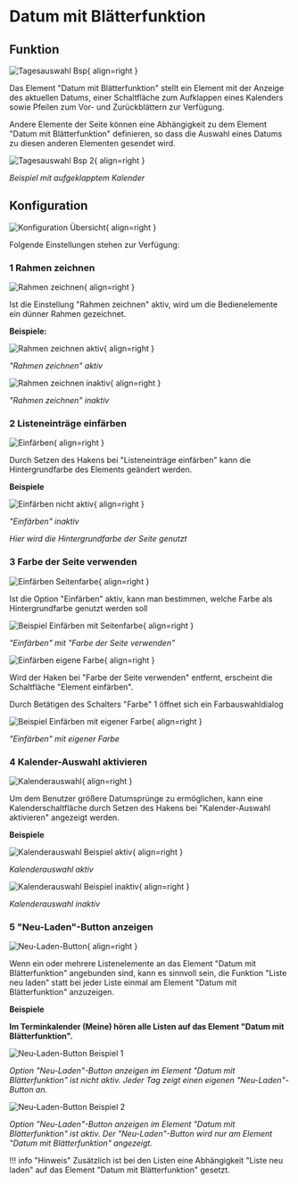 # Datum mit Blätterfunktion

## Funktion

![Tagesauswahl Bsp](./tagesauswahl-bsp.png#small){ align=right }

Das Element "Datum mit Blätterfunktion" stellt ein Element mit der Anzeige des aktuellen Datums, einer Schaltfläche zum Aufklappen eines Kalenders sowie Pfeilen zum Vor- und Zurückblättern zur Verfügung.

Andere Elemente der Seite können eine Abhängigkeit zu dem Element "Datum mit Blätterfunktion" definieren, so dass die Auswahl eines Datums zu diesen anderen Elementen gesendet wird.

<div class="clear"></div>

![Tagesauswahl Bsp 2](./tagesauswahl-bsp-2.png#small){ align=right }

*Beispiel mit aufgeklapptem Kalender*

<div class="clear"></div>

## Konfiguration

![Konfiguration Übersicht](./einstellungen-uebersicht.png#small){ align=right }

Folgende Einstellungen stehen zur Verfügung:

<div class="clear"></div>

### <span class="number space-right">1</span> Rahmen zeichnen

![Rahmen zeichnen](./rahmen-zeichnen.png#small){ align=right }

Ist die Einstellung "Rahmen zeichnen" aktiv, wird um die Bedienelemente ein dünner Rahmen gezeichnet.

<div class="clear"></div>

**Beispiele:**

![Rahmen zeichnen aktiv](./rahmen-zeichnen-bsp-aktiv.png#small){ align=right }

*"Rahmen zeichnen" aktiv*

<div class="clear"></div>

![Rahmen zeichnen inaktiv](./rahmen-zeichnen-bsp-inaktiv.png#small){ align=right }

*"Rahmen zeichnen" inaktiv*

<div class="clear"></div>

### <span class="number space-right">2</span> Listeneinträge einfärben

![Einfärben](./einfaerben.png#small){ align=right }

Durch Setzen des Hakens bei "Listeneinträge einfärben" kann die Hintergrundfarbe des Elements geändert werden.

<div class="clear"></div>

**Beispiele**

![Einfärben nicht aktiv](./einfaerben-bsp-nicht-einfaerben.png#small){ align=right }

*"Einfärben" inaktiv*

*Hier wird die Hintergrundfarbe der Seite genutzt*

<div class="clear"></div>

### <span class="number space-right">3</span> Farbe der Seite verwenden

![Einfärben Seitenfarbe](./einfaerben-seitenfarbe.png#small){ align=right }

Ist die Option "Einfärben" aktiv, kann man bestimmen, welche Farbe als Hintergrundfarbe genutzt werden soll

![Beispiel Einfärben mit Seitenfarbe](./einfaerben-bsp-aktiv-seitenfarbe.png#small){ align=right }

*"Einfärben" mit "Farbe der Seite verwenden"*

<div class="clear"></div>

![Einfärben eigene Farbe](./einfaerben-eigene-farbe.png#small){ align=right }

Wird der Haken bei "Farbe der Seite verwenden" entfernt, erscheint die Schaltfläche "Element einfärben".

Durch Betätigen des Schalters "Farbe" <span class="number secondary">1</span> öffnet sich ein Farbauswahldialog

![Beispiel Einfärben mit eigener Farbe](./einfaerben-bsp-einfaerben-eigene-farbe.png#small){ align=right }

*"Einfärben" mit eigener Farbe*

<div class="clear"></div>

### <span class="number space-right">4</span> Kalender-Auswahl aktivieren

![Kalenderauswahl](./kalenderauswahl.png#small){ align=right }

Um dem Benutzer größere Datumsprünge zu ermöglichen, kann eine Kalenderschaltfläche durch Setzen des Hakens bei "Kalender-Auswahl aktivieren" angezeigt werden.

<div class="clear"></div>

**Beispiele**

![Kalenderauswahl Beispiel aktiv](./kalenderauswahl-bsp-aktiv.png#small){ align=right }

*Kalenderauswahl aktiv*

<div class="clear"></div>

![Kalenderauswahl Beispiel inaktiv](./kalenderauswahl-bsp-inaktiv.png#small){ align=right }

*Kalenderauswahl inaktiv*

<div class="clear"></div>

### <span class="number space-right">5</span> "Neu-Laden"-Button anzeigen

![Neu-Laden-Button](./neu-laden-button.png#small){ align=right }

Wenn ein oder mehrere Listenelemente an das Element "Datum mit Blätterfunktion" angebunden sind, kann es sinnvoll sein, die Funktion "Liste neu laden" statt bei jeder Liste einmal am Element "Datum mit Blätterfunktion" anzuzeigen.

<div class="clear"></div>

**Beispiele**

**Im Terminkalender (Meine) hören alle Listen auf das Element "Datum mit Blätterfunktion".**

![Neu-Laden-Button Beispiel 1](./neu-laden-button-bsp-1.png)

*Option "Neu-Laden"-Button anzeigen im Element "Datum mit Blätterfunktion" ist nicht aktiv. Jeder Tag zeigt einen eigenen "Neu-Laden"-Button an.*

![Neu-Laden-Button Beispiel 2](./neu-laden-button-bsp-2.png)

*Option "Neu-Laden"-Button anzeigen im Element "Datum mit Blätterfunktion" ist aktiv. Der "Neu-Laden"-Button wird nur am Element "Datum mit Blätterfunktion" angezeigt.*

!!! info "Hinweis"
    Zusätzlich ist bei den Listen eine Abhängigkeit "Liste neu laden" auf das Element "Datum mit Blätterfunktion" gesetzt.
